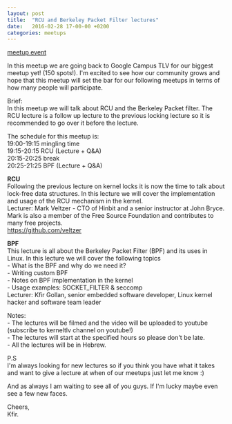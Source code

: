 ```yaml
---
layout: post
title:  "RCU and Berkeley Packet Filter lectures"
date:   2016-02-28 17-00-00 +0200
categories: meetups
---
```

[meetup event](https://www.meetup.com/Tel-Aviv-Yafo-Linux-Kernel-Meetup/events/227959456/)

In this meetup we are going back to Google Campus TLV for our biggest meetup
yet! (150 spots!). I'm excited to see how our community grows and hope that
this meetup will set the bar for our following meetups in terms of how many
people will participate.

Brief:  
In this meetup we will talk about RCU and the Berkeley Packet filter. The RCU
lecture is a follow up lecture to the previous locking lecture so it is
recommended to go over it before the lecture.

The schedule for this meetup is:  
19:00-19:15 mingling time  
19:15-20:15 RCU (Lecture + Q&amp;A)  
20:15-20:25 break  
20:25-21:25 BPF (Lecture + Q&amp;A)

**RCU**  
Following the previous lecture on kernel locks it is now the time to talk
about lock-free data structures. In this lecture we will cover the
implementation and usage of the RCU mechanism in the kernel.  
Lecturer: Mark Veltzer - CTO of Hinbit and a senior instructor at John Bryce.
Mark is also a member of the Free Source Foundation and contributes to many
free projects.  
<https://github.com/veltzer>

**BPF**  
This lecture is all about the Berkeley Packet Filter (BPF) and its uses in
Linux. In this lecture we will cover the following topics  
\- What is the BPF and why do we need it?  
\- Writing custom BPF  
\- Notes on BPF implementation in the kernel  
\- Usage examples: SOCKET_FILTER &amp; seccomp  
Lecturer: Kfir Gollan, senior embedded software developer, Linux kernel hacker
and software team leader

Notes:  
\- The lectures will be filmed and the video will be uploaded to youtube
(subscribe to kerneltlv channel on youtube!)  
\- The lectures will start at the specified hours so please don't be late.  
\- All the lectures will be in Hebrew.

P.S  
I'm always looking for new lectures so if you think you have what it takes and
want to give a lecture at when of our meetups just let me know :)

And as always I am waiting to see all of you guys. If I'm lucky maybe even see
a few new faces.

Cheers,  
Kfir.

